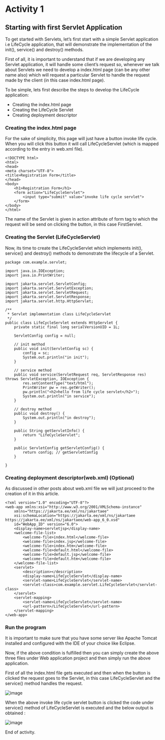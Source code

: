 # Activity 1

## Starting with first Servlet Application

To get started with Servlets, let’s first start with a simple Servlet application i.e LifeCycle application, that will demonstrate the implementation of the init(), service() and destroy() methods.

First of all, it is important to understand that if we are developing any Servlet application, it will handle some client’s request so, whenever we talk about Servlets we need to develop a index.html page (can be any other name also) which will request a particular Servlet to handle the request made by the client (in this case index.html page).

To be simple, lets first describe the steps to develop the LifeCycle application: 

- Creating the index.html page
- Creating the LifeCycle Servlet
- Creating deployment descriptor

### Creating the index.html page

For the sake of simplicity, this page will just have a button invoke life cycle. When you will click this button it will call LifeCycleServlet (which is mapped according to the entry in web.xml file).

```
<!DOCTYPE html>
<html>
<head>
<meta charset="UTF-8">
<title>Registration Form</title>
</head>
<body>
	<h1>Registration Form</h1>
	<form action="LifeCycleServlet">
		<input type="submit" value="invoke life cycle servlet">
	</form>
</body>
</html>
```

The name of the Servlet is given in action attribute of form tag to which the request will be send on clicking the button, in this case FirstServlet.

### Creating the Servlet (LifeCycleServlet)

Now, its time to create the LifeCycleServlet which implements init(), service() and destroy() methods to demonstrate the lifecycle of a Servlet.

```
package com.example.servlet;

import java.io.IOException;
import java.io.PrintWriter;

import jakarta.servlet.ServletConfig;
import jakarta.servlet.ServletException;
import jakarta.servlet.ServletRequest;
import jakarta.servlet.ServletResponse;
import jakarta.servlet.http.HttpServlet;

/**
 * Servlet implementation class LifeCycleServlet
 */
public class LifeCycleServlet extends HttpServlet {
	private static final long serialVersionUID = 1L;

	ServletConfig config = null;

	// init method
	public void init(ServletConfig sc) {
		config = sc;
		System.out.println("in init");
	}

	// service method
	public void service(ServletRequest req, ServletResponse res) throws ServletException, IOException {
		res.setContentType("text/html");
		PrintWriter pw = res.getWriter();
		pw.println("<h2>hello from life cycle servlet</h2>");
		System.out.println("in service");
	}

	// destroy method
	public void destroy() {
		System.out.println("in destroy");
	}

	public String getServletInfo() {
		return "LifeCycleServlet";
	}

	public ServletConfig getServletConfig() {
		return config; // getServletConfig
	}

}
```

### Creating deployment descriptor(web.xml) (Optional)

As discussed in other posts about web.xml file we will just proceed to the creation of it in this article.

```
<?xml version="1.0" encoding="UTF-8"?>
<web-app xmlns:xsi="http://www.w3.org/2001/XMLSchema-instance"
	xmlns="https://jakarta.ee/xml/ns/jakartaee"
	xsi:schemaLocation="https://jakarta.ee/xml/ns/jakartaee https://jakarta.ee/xml/ns/jakartaee/web-app_6_0.xsd"
	id="WebApp_ID" version="6.0">
	<display-name>servletjsp</display-name>
	<welcome-file-list>
		<welcome-file>index.html</welcome-file>
		<welcome-file>index.jsp</welcome-file>
		<welcome-file>index.htm</welcome-file>
		<welcome-file>default.html</welcome-file>
		<welcome-file>default.jsp</welcome-file>
		<welcome-file>default.htm</welcome-file>
	</welcome-file-list>
	<servlet>
		<description></description>
		<display-name>LifeCycleServlet</display-name>
		<servlet-name>LifeCycleServlet</servlet-name>
		<servlet-class>com.example.servlet.LifeCycleServlet</servlet-class>
	</servlet>
	<servlet-mapping>
		<servlet-name>LifeCycleServlet</servlet-name>
		<url-pattern>/LifeCycleServlet</url-pattern>
	</servlet-mapping>
</web-app>
```

### Run the program

It is important to make sure that you have some server like Apache Tomcat installed and configured with the IDE of your choice like Eclipse.

Now, if the above condition is fulfilled then you can simply create the above three files under Web application project and then simply run the above application.

First of all the index.html file gets executed and then when the button is clicked the request goes to the Servlet, in this case LifeCycleServlet and the service() method handles the request.

![image](https://github.com/user-attachments/assets/afd94e98-1e4e-429e-bd04-3ecccfc6f97b)

When the above invoke life cycle servlet button is clicked the code under service() method of LifeCycleServlet is executed and the below output is obtained :

![image](https://github.com/user-attachments/assets/6c05d5f3-92bb-4ad9-a895-fd2e2c9d8e4e)

End of activity.
